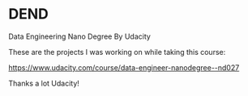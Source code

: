 # DEND
Data Engineering Nano Degree By Udacity

These are the projects I was working on while taking this course:

https://www.udacity.com/course/data-engineer-nanodegree--nd027

Thanks a lot Udacity!
